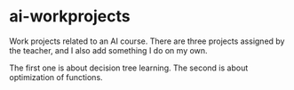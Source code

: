 # ai-workprojects
Work projects related to an AI course. There are three projects assigned by the teacher, and I also add something I do on my own.

The first one is about decision tree learning.
The second is about optimization of functions.
